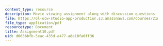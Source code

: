 ```yaml
---
content_type: resource
description: Movie viewing assignment along with discussion questions.
file: https://ol-ocw-studio-app-production.s3.amazonaws.com/courses/21w-765j-interactive-and-non-linear-narrative-theory-and-practice-spring-2004/d6636bfb5eac435da477a8e10fa0ff36_Assignment10.pdf
file_type: application/pdf
resourcetype: Document
title: Assignment10.pdf
uid: d6636bfb-5eac-435d-a477-a8e10fa0ff36
---
```

